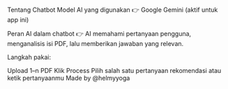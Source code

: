 Tentang Chatbot
Model AI yang digunakan
👉 Google Gemini (aktif untuk app ini)

Peran AI dalam chatbot
👉 AI memahami pertanyaan pengguna, menganalisis isi PDF, lalu memberikan jawaban yang relevan.

Langkah pakai:

Upload 1–n PDF
Klik Process
Pilih salah satu pertanyaan rekomendasi atau ketik pertanyaanmu
Made by @helmyyoga